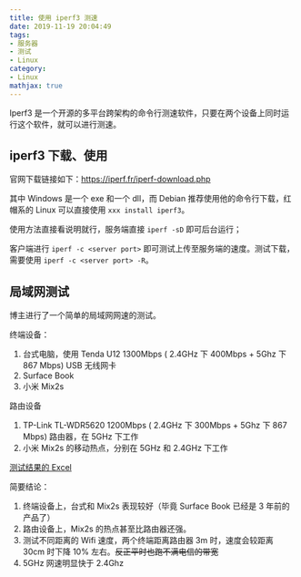 ```yaml
---
title: 使用 iperf3 测速
date: 2019-11-19 20:04:49
tags:
- 服务器
- 测试
- Linux
category:
- Linux
mathjax: true
---
```


Iperf3 是一个开源的多平台跨架构的命令行测速软件，只要在两个设备上同时运行这个软件，就可以进行测速。

## iperf3 下载、使用

官网下载链接如下：https://iperf.fr/iperf-download.php

其中 Windows 是一个 exe 和一个 dll，而 Debian 推荐使用他的命令行下载，红帽系的 Linux 可以直接使用 `xxx install iperf3`。

使用方法直接看说明就行，服务端直接 `iperf -sD` 即可后台运行；

客户端进行 `iperf -c <server port>` 即可测试上传至服务端的速度。测试下载，需要使用 `iperf -c <server port> -R`。

## 局域网测试

博主进行了一个简单的局域网网速的测试。

终端设备：
1. 台式电脑，使用 Tenda U12 1300Mbps ( 2.4GHz 下 400Mbps + 5Ghz 下 867 Mbps) USB 无线网卡
2. Surface Book
3. 小米 Mix2s

路由设备
1. TP-Link TL-WDR5620 1200Mbps ( 2.4GHz 下 300Mbps + 5Ghz 下 867 Mbps) 路由器，在 5GHz 下工作
2. 小米 Mix2s 的移动热点，分别在 5GHz 和 2.4GHz 下工作

[测试结果的 Excel](speedtest.xlsx)

简要结论：

1. 终端设备上，台式和 Mix2s 表现较好（毕竟 Surface Book 已经是 3 年前的产品了）
2. 路由设备上，Mix2s 的热点甚至比路由器还强。
3. 测试不同距离的 Wifi 速度，两个终端距离路由器 3m 时，速度会较距离 30cm 时下降 10% 左右。~~反正平时也跑不满电信的带宽~~
4. 5GHz 网速明显快于 2.4Ghz